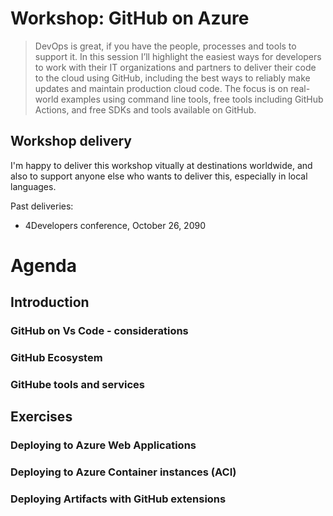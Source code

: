 

# Workshop: GitHub on Azure

>DevOps is great, if you have the people, processes and tools to support it.  In this session I’ll highlight the easiest ways for developers to work with their IT organizations and partners to deliver their code to the cloud using GitHub, including the best ways to reliably make updates and maintain production cloud code. The focus is on real-world examples using command line tools, free tools including GitHub Actions, and free SDKs and tools available on GitHub. 


## Workshop delivery 
I'm happy to deliver this workshop vitually at destinations worldwide, and also to support anyone else who wants to deliver this, especially in local languages.

Past deliveries:
 - 4Developers conference, October 26, 2090


# Agenda

## Introduction
### GitHub on Vs Code - considerations
### GitHub Ecosystem
### GitHube tools and services

## Exercises
### Deploying to Azure Web Applications
### Deploying to Azure Container instances (ACI)
### Deploying Artifacts with GitHub extensions
